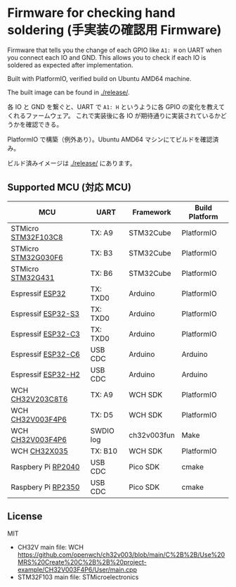 # Firmware for checking hand soldering (手実装の確認用 Firmware)

Firmware that tells you the change of each GPIO like `A1: H` on UART when you connect each IO and GND.
This allows you to check if each IO is soldered as expected after implementation.

Built with PlatformIO, verified build on Ubuntu AMD64 machine.

The built image can be found in [./release/](./release/).

各 IO と GND を繋ぐと、UART で `A1: H` というように各 GPIO の変化を教えてくれるファームウェア。
これで実装後に各 IO が期待通りに実装されているかどうかを確認できる。

PlatformIO で構築（例外あり）。Ubuntu AMD64 マシンにてビルドを確認済み。

ビルド済みイメージは [./release/](./release/) にあります。

## Supported MCU (対応 MCU)

| MCU                                | UART      | Framework   | Build Platform |
| ---------------------------------- | --------- | ----------- | -------------- |
| STMicro [STM32F103C8](stm32f103c8) | TX: A9    | STM32Cube   | PlatformIO     |
| STMicro [STM32G030F6](stm32g030f6) | TX: B3    | STM32Cube   | PlatformIO     |
| STMicro [STM32G431](stm32g431)     | TX: B6    | STM32Cube   | PlatformIO     |
| Espressif [ESP32](esp32)           | TX: TXD0  | Arduino     | PlatformIO     |
| Espressif [ESP32-S3](esp32s3)      | TX: TXD0  | Arduino     | PlatformIO     |
| Espressif [ESP32-C3](esp32c3)      | TX: TXD0  | Arduino     | PlatformIO     |
| Espressif [ESP32-C6](esp32c6)      | USB CDC   | Arduino     | Arduino        |
| Espressif [ESP32-H2](esp32h2)      | USB CDC   | Arduino     | Arduino        |
| WCH [CH32V203C8T6](ch32v203c8t6)   | TX: A9    | WCH SDK     | PlatformIO     |
| WCH [CH32V003F4P6](ch32v003f4p6)   | TX: D5    | WCH SDK     | PlatformIO     |
| WCH [CH32V003F4P6](ch32v003f4p6)   | SWDIO log | ch32v003fun | Make           |
| WCH [CH32X035](ch32x035)           | TX: B10   | WCH SDK     | PlatformIO     |
| Raspbery Pi [RP2040](rp2040)       | USB CDC   | Pico SDK     | cmake          |
| Raspbery Pi [RP2350](rp2350)       | USB CDC   | Pico SDK     | cmake          |

## License

MIT

- CH32V main file: WCH https://github.com/openwch/ch32v003/blob/main/C%2B%2B/Use%20MRS%20Create%20C%2B%2B%20project-example/CH32V003F4P6/User/main.cpp
- STM32F103 main file: STMicroelectronics
